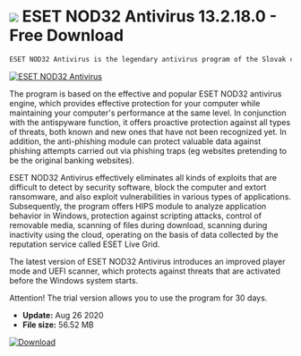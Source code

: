 # ![](https://cdn.softexe.net/static/icon/4/eset-nod32-antivirus-8541.png) ESET NOD32 Antivirus 13.2.18.0 - Free Download

```sh
ESET NOD32 Antivirus is the legendary antivirus program of the Slovak company ESET, characterized by a very fast scanning engine and high efficiency of operation. It can detect and eliminate viruses, rootkits, worms, spyware and many other threats.
```
[![ESET NOD32 Antivirus](https://gallery.dpcdn.pl/imgc/Tools/176/g_-_420x350_1.5_-_xd2fde709-0f9b-420c-b304-d47118d7eff4.png)](https://softexe.net/win/security-privacy/antivirus/eset-nod32-antivirus:hedp.html)

The program is based on the effective and popular ESET NOD32 antivirus engine, which provides effective protection for your computer while maintaining your computer's performance at the same level. In conjunction with the antispyware function, it offers proactive protection against all types of threats, both known and new ones that have not been recognized yet. In addition, the anti-phishing module can protect valuable data against phishing attempts carried out via phishing traps (eg websites pretending to be the original banking websites).
 
 ESET NOD32 Antivirus effectively eliminates all kinds of exploits that are difficult to detect by security software, block the computer and extort ransomware, and also exploit vulnerabilities in various types of applications. Subsequently, the program offers HIPS module to analyze application behavior in Windows, protection against scripting attacks, control of removable media, scanning of files during download, scanning during inactivity using the cloud, operating on the basis of data collected by the reputation service called ESET Live Grid.
 
 
 The latest version of ESET NOD32 Antivirus introduces an improved player mode and UEFI scanner, which protects against threats that are activated before the Windows system starts.
 
 Attention!
 The trial version allows you to use the program for 30 days.


- **Update:** Aug 26 2020
- **File size:** 56.52 MB

[![Download](https://cdn.softexe.net/static/img/download.png)](https://softexe.net/win/security-privacy/antivirus/eset-nod32-antivirus:hedp.html)

